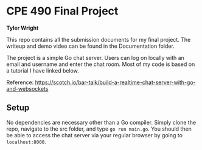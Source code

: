 # CPE 490 Final Project
**Tyler Wright**

This repo contains all the submission documents for my final project. The writeup and demo video can be found in the Documentation folder.

The project is a simple Go chat server. Users can log on locally with an email and username and enter the chat room. Most of my code is based on a tutorial I have linked below. 

Reference:
https://scotch.io/bar-talk/build-a-realtime-chat-server-with-go-and-websockets


## Setup

No dependencies are necessary other than a Go compiler. Simply clone the repo, navigate to the src folder, and type `go run main.go`. You should then be able to access the chat server via your regular browser by going to `localhost:8000`. 

